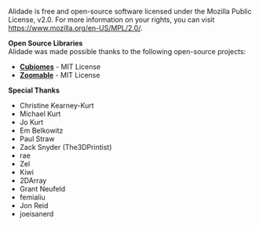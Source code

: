 Alidade is free and open-source software licensed under the Mozilla Public License, v2.0. For more information on your rights, you can visit https://www.mozilla.org/en-US/MPL/2.0/.

**Open Source Libraries**  
Alidade was made possible thanks to the following open-source projects:

- [**Cubiomes**](https://github.com/Cubitect/cubiomes) - MIT License
- [**Zoomable**](https://github.com/ryohey/Zoomable) - MIT License

**Special Thanks**
- Christine Kearney-Kurt
- Michael Kurt
- Jo Kurt
- Em Belkowitz
- Paul Straw
- Zack Snyder (The3DPrintist)
- rae
- Zel
- Kiwi
- 2DArray
- Grant Neufeld
- femialiu
- Jon Reid
- joeisanerd

